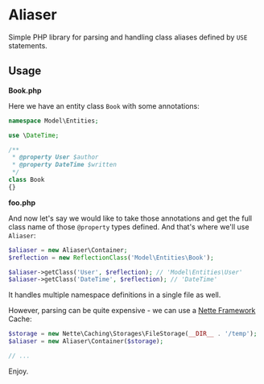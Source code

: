 Aliaser
=======

Simple PHP library for parsing and handling class aliases defined by `USE` statements.

Usage
-----

**Book.php**

Here we have an entity class `Book` with some annotations:

```php
namespace Model\Entities;

use \DateTime;

/**
 * @property User $author
 * @property DateTime $written
 */
class Book
{}
```

**foo.php**

And now let's say we would like to take those annotations and get the full class name of those `@property` types defined. And that's where we'll use `Aliaser`:

```php
$aliaser = new Aliaser\Container;
$reflection = new ReflectionClass('Model\Entities\Book');

$aliaser->getClass('User', $reflection); // 'Model\Entities\User'
$aliaser->getClass('DateTime', $reflection); // 'DateTime'
```

It handles multiple namespace definitions in a single file as well.

However, parsing can be quite expensive - we can use a [Nette Framework](http://nette.org) Cache:

```php
$storage = new Nette\Caching\Storages\FileStorage(__DIR__ . '/temp');
$aliaser = new Aliaser\Container($storage);

// ...
```

Enjoy.
